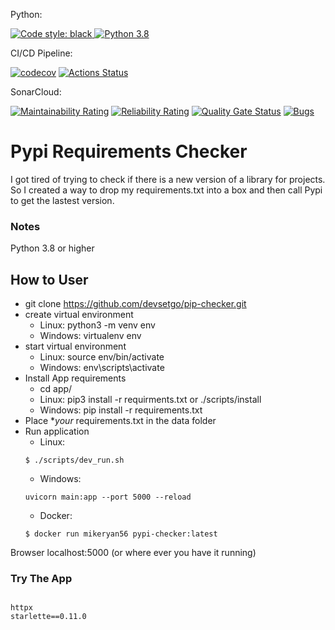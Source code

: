 Python:

<a href="https://github.com/psf/black"><img alt="Code style: black" src="https://img.shields.io/badge/code%20style-black-000000.svg">
[![Python 3.8](https://img.shields.io/badge/python-3.8-blue.svg)](https://www.python.org/downloads/release/python-380/)

CI/CD Pipeline:

[![codecov](https://codecov.io/gh/devsetgo/pip-checker/branch/master/graph/badge.svg)](https://codecov.io/gh/devsetgo/pip-checker)
[![Actions Status](https://github.com/devsetgo/pip-checker/workflows/PythonPackage/badge.svg)](https://github.com/devsetgo/pip-checker/actions)

SonarCloud:

[![Maintainability Rating](https://sonarcloud.io/api/project_badges/measure?project=devsetgo_pip-checker&metric=sqale_rating)](https://sonarcloud.io/dashboard?id=devsetgo_pip-checker)
[![Reliability Rating](https://sonarcloud.io/api/project_badges/measure?project=devsetgo_pip-checker&metric=reliability_rating)](https://sonarcloud.io/dashboard?id=devsetgo_pip-checker)
[![Quality Gate Status](https://sonarcloud.io/api/project_badges/measure?project=devsetgo_pip-checker&metric=alert_status)](https://sonarcloud.io/dashboard?id=devsetgo_pip-checker)
[![Bugs](https://sonarcloud.io/api/project_badges/measure?project=devsetgo_pip-checker&metric=bugs)](https://sonarcloud.io/dashboard?id=devsetgo_pip-checker)


# Pypi Requirements Checker
I got tired of trying to check if there is a new version of a library for projects. So I created a way to drop my requirements.txt into a box and then call Pypi to get the lastest version.

### Notes
Python 3.8 or higher

## How to User
- git clone https://github.com/devsetgo/pip-checker.git
- create virtual environment
  - Linux: python3 -m venv env
  - Windows: virtualenv env
- start virtual environment
  - Linux: source env/bin/activate
  - Windows: env\scripts\activate
- Install App requirements
  - cd app/
  - Linux: pip3 install -r requirments.txt or ./scripts/install
  - Windows: pip install -r requirements.txt
- Place **your* requirements.txt in the data folder
- Run application
  - Linux:
  ```console
  $ ./scripts/dev_run.sh
  ```
  - Windows:
  ```console
  uvicorn main:app --port 5000 --reload
  ```
  - Docker:
  ```console
  $ docker run mikeryan56 pypi-checker:latest
    ```
Browser localhost:5000 (or where ever you have it running)


### Try The App

```console

httpx
starlette==0.11.0

```
